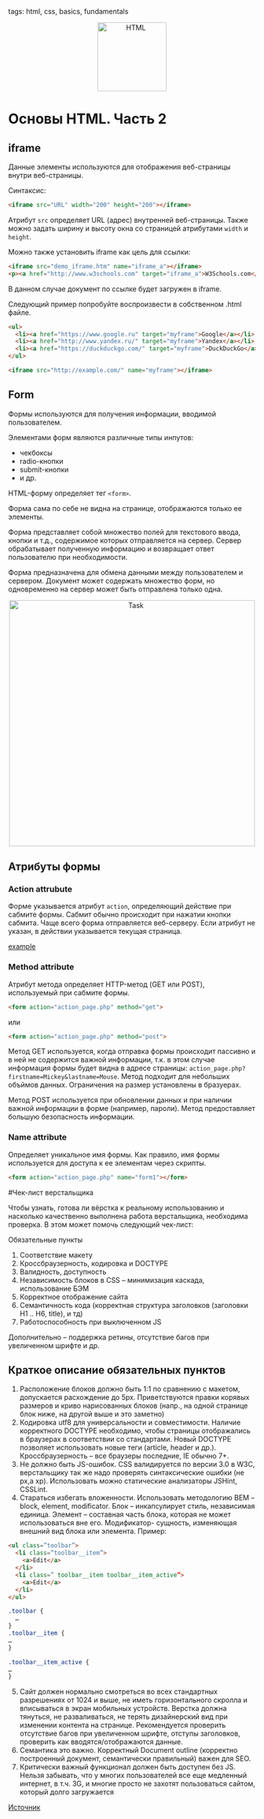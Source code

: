 tags: html, css, basics, fundamentals

<p align="center">
    <img
        width='140'
        title='HTML'
        src="https://upload.wikimedia.org/wikipedia/commons/thumb/6/61/HTML5_logo_and_wordmark.svg/1200px-HTML5_logo_and_wordmark.svg.png"
    />
</p>

# Основы HTML. Часть 2

## iframe

Данные элементы используются для отображения веб-страницы внутри веб-страницы.

Синтаксис:

```html
<iframe src="URL" width="200" height="200"></iframe>
```

Атрибут `src` определяет URL (адрес) внутренней веб-страницы. Также можно задать ширину и высоту окна со страницей атрибутами `width` и `height`.

Можно также установить iframe как цель для ссылки:

```html
<iframe src="demo_iframe.htm" name="iframe_a"></iframe>
<p><a href="http://www.w3schools.com" target="iframe_a">W3Schools.com</a></p>
```

В данном случае документ по ссылке будет загружен в iframe.

Следующий пример попробуйте воспроизвести в собственном .html файле.

```html
<ul>
  <li><a href="https://www.google.ru" target="myframe">Google</a></li>
  <li><a href="http://www.yandex.ru/" target="myframe">Yandex</a></li>
  <li><a href="https://duckduckgo.com/" target="myframe">DuckDuckGo</a></li>
</ul>

<iframe src="http://example.com/" name="myframe"></iframe>
```

## Form

Формы используются для получения информации, вводимой пользователем.

Элементами форм являются различные типы инпутов:

-   чекбоксы
-   radio-кнопки
-   submit-кнопки
-   и др.

HTML-форму определяет тег `<form>`.

Форма сама по себе не видна на странице, отображаются только ее элементы.

Форма представляет собой множество полей для текстового ввода, кнопки и т.д., содержимое которых отправляется на сервер. Сервер обрабатывает полученную информацию и возвращает ответ пользователю при необходимости.

Форма предназначена для обмена данными между пользователем и сервером. Документ может содержать множество форм, но одновременно на сервер может быть отправлена только одна.

<p align="center">
    <img
        width='500'
        title='Task'
        src="https://s3.amazonaws.com/media-p.slid.es/uploads/130700/images/1718218/pasted-from-clipboard.png"
    />
</p>

## Атрибуты формы

### Action attrubute

Форме указывается атрибут `action`, определяющий действие при сабмите формы. Сабмит обычно происходит при нажатии кнопки сабмита. Чаще всего форма отправляется веб-серверу. Если атрибут не указан, в действии указывается текущая страница.

[example](http://jsbin.com/voseni/edit?html,output)

### Method attribute

Атрибут метода определяет HTTP-метод (GET или POST), используемый при сабмите формы.

```html
<form action="action_page.php" method="get">
```

или

```html
<form action="action_page.php" method="post">
```

Метод GET используется, когда отправка формы происходит пассивно и в ней не содержится важной информации, т.к. в этом случае информация формы будет видна в адресе страницы: `action_page.php?firstname=Mickey&lastname=Mouse`. Метод подходит для небольших объймов данных. Ограничения на размер установлены в бразуерах.

Метод POST используется при обновлении данных и при наличии важной информации в форме (например, пароли). Метод предоставляет большую безопасность информации.

### Name attribute

Определяет уникальное имя формы. Как правило, имя формы используется для доступа к ее элементам через скрипты.

```html
<form action="action_page.php" name="form1"></form>
```

#Чек-лист верстальщика

Чтобы узнать, готова ли вёрстка к реальному использованию и насколько качественно выполнена работа верстальщика, необходима проверка.
В этом может помочь следующий чек-лист:

Обязательные пункты

1. Соответствие макету
2. Кроссбраузерность, кодировка и DOCTYPE
3. Валидность, доступность
4. Независимость блоков в CSS – минимизация каскада, использование БЭМ
5. Корректное отображение сайта
6. Семантичность кода (корректная структура заголовков (заголовки H1 .. H6, title), и тд)
7. Работоспособность при выключенном JS

Дополнительно – поддержка ретины, отсутствие багов при увеличенном шрифте и др.

## Краткое описание обязательных пунктов

1. Расположение блоков должно быть 1:1 по сравнению с макетом, допускается расхождение до 5px. Приветствуются правки корявых размеров и криво нарисованных блоков (напр., на одной странице блок ниже, на другой выше и это заметно)
2. Кодировка utf8 для универсальности и совместимости. Наличие корректного DOCTYPE необходимо, чтобы страницы отображались в браузерах в соответствии со стандартами. Новый DOCTYPE позволяет использовать новые теги (article, header и др.). Кроссбраузерность – все браузеры последние, IE обычно 7+.
3. Не должно быть JS-ошибок. CSS валидируется по версии 3.0 в W3C, верстальщику так же надо проверять синтаксические ошибки (не px,а xp). Использовать можно статические анализаторы JSHint, CSSLint.
4. Стараться избегать вложенности. Использовать методологию BEM – block, element, modificator. Блок – инкапсулирует стиль, независимая единица. Элемент – составная часть блока, которая не может использоваться вне его. Модификатор- сущность, изменяющая внешний вид блока или элемента. Пример:

```html
<ul class=”toolbar”>
  <li class=”toolbar__item”>
    <a>Edit</a>
  </li>
  <li class=” toolbar__item toolbar__item_active”>
    <a>Edit</a>
  </li>
</ul>
```

```css
.toolbar {
  …
}
.toolbar__item {
…
}

.toolbar__item_active {
…
}
```

5. Сайт должен нормально смотреться во всех стандартных разрешениях от 1024 и выше, не иметь горизонтального скролла и вписываться в экран мобильных устройств. Верстка должна тянуться, не разваливаться, не терять дизайнерский вид при изменении контента на странице. Рекомендуется проверить отсутствие багов при увеличенном шрифте, отступы заголовков, проверить как вводятся/отображаются данные.
6. Семантика это важно. Корректный Document outline (корректно построенный документ, семантически правильный) важен для SEO.
7. Критически важный функционал должен быть доступен без JS. Нельзя забывать, что у многих пользователей все еще медленный интернет, в т.ч. 3G, и многие просто не захотят пользоваться сайтом, который долго загружается

[Источник](https://habr.com/post/114256)
